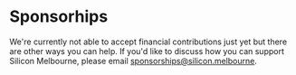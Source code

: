 # Sponsorhips

We're currently not able to accept financial contributions just yet but there are other ways you can help. If you'd like to discuss how you can support Silicon Melbourne, please email [sponsorships@silicon.melbourne](mailto:sponsorships@silicon.melbourne).